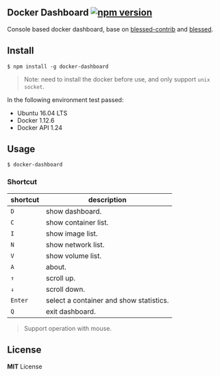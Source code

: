 ## Docker Dashboard [![npm version](https://badge.fury.io/js/docker-dashboard.png)](https://www.npmjs.com/package/docker-dashboard)
Console based docker dashboard, base on [blessed-contrib](https://github.com/yaronn/blessed-contrib) and [blessed](https://github.com/chjj/blessed).

[](https://raw.githubusercontent.com/pipiliang/docker-dashboard/master/screenshot/home.PNG)
[](https://raw.githubusercontent.com/pipiliang/docker-dashboard/master/screenshot/containers.PNG)

## Install
```
$ npm install -g docker-dashboard
```
>Note: need to install the docker before use, and only support `unix socket`.

In the following environment test passed:
- Ubuntu 16.04 LTS
- Docker 1.12.6
- Docker API 1.24

## Usage
```
$ docker-dashboard
```
### Shortcut
|shortcut|description|
|----|----|
|`D`| show dashboard.|
|`C`| show container list.|
|`I`| show image list.|
|`N`| show network list.|
|`V`| show volume list.|
|`A`| about.|
|`↑`| scroll up.|
|`↓`| scroll down.|
|`Enter`| select a container and show statistics.|
|`Q`| exit dashboard.|

> Support operation with mouse.

## License
**MIT** License
